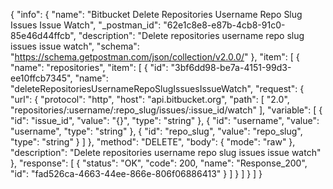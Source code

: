 {
  "info": {
    "name": "Bitbucket Delete Repositories Username Repo Slug Issues Issue  Watch",
    "_postman_id": "62e1c8e8-e87b-4cb8-91c0-85e46d44ffcb",
    "description": "Delete repositories username repo slug issues issue  watch",
    "schema": "https://schema.getpostman.com/json/collection/v2.0.0/"
  },
  "item": [
    {
      "name": "repositories",
      "item": [
        {
          "id": "3bf6dd98-be7a-4151-99d3-ee10ffcb7345",
          "name": "deleteRepositoriesUsernameRepoSlugIssuesIssueWatch",
          "request": {
            "url": {
              "protocol": "http",
              "host": "api.bitbucket.org",
              "path": [
                "2.0",
                "repositories/:username/:repo_slug/issues/:issue_id/watch"
              ],
              "variable": [
                {
                  "id": "issue_id",
                  "value": "{}",
                  "type": "string"
                },
                {
                  "id": "username",
                  "value": "username",
                  "type": "string"
                },
                {
                  "id": "repo_slug",
                  "value": "repo_slug",
                  "type": "string"
                }
              ]
            },
            "method": "DELETE",
            "body": {
              "mode": "raw"
            },
            "description": "Delete repositories username repo slug issues issue  watch"
          },
          "response": [
            {
              "status": "OK",
              "code": 200,
              "name": "Response_200",
              "id": "fad526ca-4663-44ee-866e-806f06886413"
            }
          ]
        }
      ]
    }
  ]
}